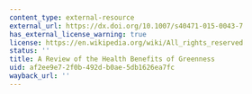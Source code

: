 ```yaml
---
content_type: external-resource
external_url: https://dx.doi.org/10.1007/s40471-015-0043-7
has_external_license_warning: true
license: https://en.wikipedia.org/wiki/All_rights_reserved
status: ''
title: A Review of the Health Benefits of Greenness
uid: af2ee9e7-2f0b-492d-b0ae-5db1626ea7fc
wayback_url: ''
---
```

